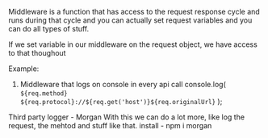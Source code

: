 <!-- middleware -->

Middleware is a function that has access to the request response cycle and runs during that cycle and you can actually set request variables and you can do all types of stuff.

If we set variable in our middleware on the request object, we have access to that thoughout

Example:

1. Middleware that logs on console in every api call
   console.log(
   `${req.method} ${req.protocol}://${req.get('host')}${req.originalUrl}`
   );

Third party logger - Morgan
With this we can do a lot more, like log the request, the mehtod and stuff like that.
install - npm i morgan
